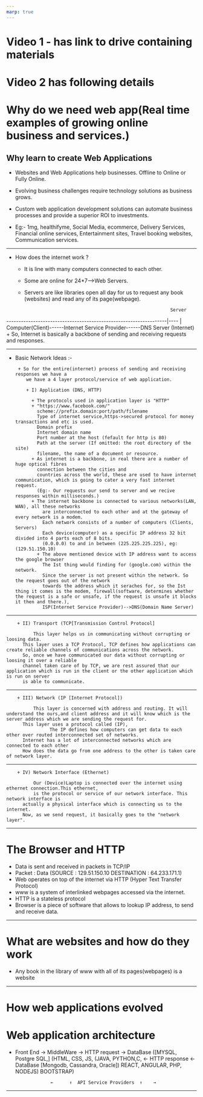 ```yaml
---
marp: true
---
```


# Video 1 - has link to drive containing materials

# Video 2 has following details

# Why do we need web app(Real time examples of growing online business and services.)

 ## Why learn to create Web Applications

 + Websites and Web Applications help businesses.
   Offline to Online or Fully Online.

 + Evolving business challenges require technology solutions as
   business grows.

  + Custom web application development solutions can automate business
    processes and provide a superior ROI to investments.
    
  + Eg:- 1mg, healthifyme, Social Media, ecommerce, Delivery Services,
         Financial online services, Entertainment sites, Travel booking websites,
         Communication services.
---

+ How does the internet work ?
	+ It is line with many computers connected to each other.
	+ Some are online for 24*7-->Web Servers.
	+ Servers are like libraries open all day for us to request any book
        (websites) and read any of its page(webpage).

                                                                Server
------------------------------------------------------------------|----
         |
        Computer(Client)------Internet Service Provider------DNS Server
                               (Internet)
       + So, Internet is basically a backbone of sending and receiving requests
          and responses.

---

+ Basic Network Ideas :-
   	
       + So for the entire(internet) process of sending and receiving responses we have a 
          we have a 4 layer protocol/service of web application.
	 
          + I) Application (DNS, HTTP)

            + The protocols used in application layer is "HTTP"
            + "https://www.facebook.com/"
              scheme://prefix.domain:port/path/filename
              Type of internet service,https->secured protocol for money transactions and etc is used.
              Domain prefix
              Internet domain name
              Port number at the host (fefault for http is 80)
              Path at the server (If omitted: the root directory of the site)
              filename, the name of a document or resource.
            + As internet is a backbone, in real there are a number of huge optical fibres    
              connection between the cities and 
              countries across the world, these are used to have internet communication, which is going to cater a very fast internet request.  
              (Eg:- Our requests our send to server and we recive responses within milliseconds.)
            + The internet backbone is connected to various networks(LAN, WAN), all these networks 
                are interconnected to each other and at the gateway of every network is a modem.
                Each network consists of a number of computers (Clients, Servers)
                Each device(computer) as a specific IP address 32 bit divided into 4 parts each of 8 bits.
                (0.0.0.0) to and in between (225.225.225.225), eg:(129.51.150.10)
              + The above mentioned device with IP address want to access the google browser
                The Ist thing would finding for (google.com) within the network.
                Since the server is not present within the network. So the request goes out of the network
                towards the address which it seraches for, so the Ist thing it comes is the modem, firewall(software, determines whether the request is a safe or unsafe, if the request is unsafe it blocks it then and there.),
                ISP(Internet Service Provider)-->DNS(Domain Name Server) 

---

        + II) Transport (TCP[Transmission Control Protocol]

		      This layer helps us in communicating without corrupting or loosing data.
          This layer uses a TCP Protocol, TCP defines how applications can create reliable channels of communications across the network.
          So, once we have communicated our data without corrupting or loosing it over a reliable 
          channel taken care of by TCP, we are rest assured that our application which is run in the client or the other application which is run on server 
          is able to communicate. 

---

        + III) Network (IP [Internet Protocol])

		      This layer is concerned with address and routing. It will understand the ours,and client address and it will know which is the server address which we are sending the request for.
          This layer uses a protocol called (IP),
					The IP defines how computers can get data to each other over routed interconnected set of networks.
          Internet has a lot of interconnected networks which are connected to each other
          How does the data go from one address to the other is taken care of network layer.
            
---

        + IV) Network Interface (Ethernet)

		      Our (Device)Laptop is connected over the internet using ethernet connection.This ethernet,
		      is the protocol or service of our network interface. This network interface is 
          actually a physical interface which is connecting us to the internet.
          Now, as we send request, it basically goes to the "network layer".

---     

#  The Browser and HTTP

+ Data is sent and received in packets in TCP/IP
+ Packet :   Data (SOURCE : 129.51.150.10
                   DESTINATION : 64.233.171.1)
+ Web operates on top of the internet via HTTP (Hyper Text Transfer Protocol)
+ www is a system of interlinked webpages accessed via the internet.
+ HTTP is a stateless protocol
+ Browser is a piece of software that allows to lookup IP address,
  to send and receive data.

---

# What are websites and how do they work

+ Any book in the library of www with all of its pages(webpages)
  is a website

---

# How web applications evolved

# Web application architecture

+ Front End        →    MiddleWare         →  HTTP request → DataBase ([MYSQL, Postgre SQL,]
  (HTML, CSS, JS,       (JAVA, PYTHON,C,   ←  HTTP response ← DataBase  [Mongodb, Cassandra, Oracle])
  REACT, ANGULAR,        PHP, NODEJS)
  BOOTSTRAP)  
                            

                   ←      ↑  API Service Providers  ↑    →

---

